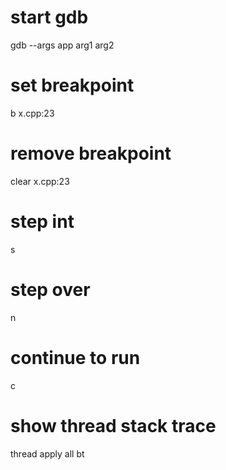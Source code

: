 # start gdb
gdb --args app arg1 arg2

# set breakpoint
b x.cpp:23

# remove breakpoint
clear x.cpp:23

# step int
s

# step over
n

# continue to run
c

# show thread stack trace
thread apply all bt


